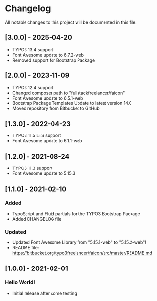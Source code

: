 # Changelog
All notable changes to this project will be documented in this file.

## [3.0.0] - 2025-04-20
- TYPO3 13.4 support
- Font Awesome update to 6.7.2-web
- Removed support for Bootstrap Package

## [2.0.0] - 2023-11-09
- TYPO3 12.4 support
- Changed composer path to "fullstackfreelancer/faicon"
- Font Awesome update to 6.5.1-web
- Bootstrap Package Templates Update to latest version 14.0
- Moved repository from Bitbucket to GitHub

## [1.3.0] - 2022-04-23
- TYPO3 11.5 LTS support
- Font Awesome update to 6.1.1-web

## [1.2.0] - 2021-08-24
- TYPO3 11.3 support
- Font Awesome update to 5.15.3

## [1.1.0] - 2021-02-10

### Added
- TypoScript and Fluid partials for the TYPO3 Bootstrap Package
- Added CHANGELOG file

### Updated
- Updated Font Awesome Library from "5.15.1-web" to "5.15.2-web"!
- README file: https://bitbucket.org/typo3freelancer/faicon/src/master/README.md

## [1.0.0] - 2021-02-01

### Hello World!
- Initial release after some testing
